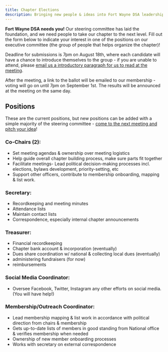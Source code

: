 ```yaml
---
title: Chapter Elections
description: Bringing new people & ideas into Fort Wayne DSA leadership
---
```


**Fort Wayne DSA needs you!** Our steering committee has laid the foundation, and we need people to take our chapter to the next level. Fill out the form below to indicate your interest in one of the positions on our executive committee (the group of people that helps organize the chapter)!

Deadline for submissions is 7pm on August 18th, where each candidate will have a chance to introduce themselves to the group - if you are unable to attend, please [email us a introductory paragraph for us to read at the meeting](/contact). 

After the meeting, a link to the ballot will be emailed to our membership - voting will go on until 7pm on September 1st. The results will be announced at the meeting on the same day.

<link href='https://actionnetwork.org/css/style-embed-whitelabel-v3.css' rel='stylesheet' type='text/css' /><script src='https://actionnetwork.org/widgets/v4/form/candidate-nomination?format=js&source=widget'></script><div id='can-form-area-candidate-nomination' style='width: 100%'><!-- this div is the target for our HTML insertion --></div>

## Positions

These are the current positions, but new positions can be added with a simple majority of the steering committee - [come to the next meeting and pitch your idea](/events/upcoming)!

### Co-Chairs (2):
* Set meeting agendas & ownership over meeting logistics
* Help guide overall chapter building process, make sure parts fit together
* Facilitate meetings- Lead political decision-making processes incl. elections, bylaws development, priority-setting, etc
* Support other officers, contribute to membership onboarding, mapping & list work.

### Secretary:
* Recordkeeping and meeting minutes
* Attendance lists
* Maintain contact lists
* Correspondence, especially internal chapter announcements

### Treasurer:
* Financial recordkeeping
* Chapter bank account & incorporation (eventually)
* Dues share coordination w/ national & collecting local dues (eventually)
* administering fundraisers (for now)
* reimbursements

### Social Media Coordinator:
* Oversee Facebook, Twitter, Instagram any other efforts on social media. (You will have help!)

### Membership/Outreach Coordinator:
* Lead membership mapping & list work in accordance with political direction from chairs & membership
* Gets up-to-date lists of members in good standing from National office & verifies membership when needed
* Ownership of new member onboarding processes
* Works with secretary on external correspondence